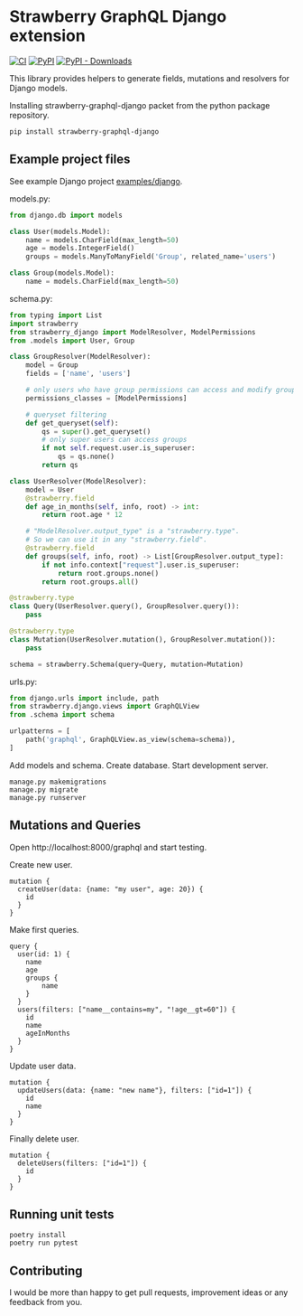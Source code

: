 # Strawberry GraphQL Django extension

[![CI](https://github.com/la4de/strawberry-graphql-django/actions/workflows/main.yml/badge.svg)](https://github.com/la4de/strawberry-graphql-django/actions/workflows/main.yml)
[![PyPI](https://img.shields.io/pypi/v/strawberry-graphql-django)](https://pypi.org/project/strawberry-graphql-django/)
[![PyPI - Downloads](https://img.shields.io/pypi/dm/strawberry-graphql-django)](https://pypi.org/project/strawberry-graphql-django/)

This library provides helpers to generate fields, mutations and resolvers for Django models.

Installing strawberry-graphql-django packet from the python package repository.
```shell
pip install strawberry-graphql-django
```

## Example project files

See example Django project [examples/django](examples/django).

models.py:
```python
from django.db import models

class User(models.Model):
    name = models.CharField(max_length=50)
    age = models.IntegerField()
    groups = models.ManyToManyField('Group', related_name='users')

class Group(models.Model):
    name = models.CharField(max_length=50)
```

schema.py:
```python
from typing import List
import strawberry
from strawberry_django import ModelResolver, ModelPermissions
from .models import User, Group

class GroupResolver(ModelResolver):
    model = Group
    fields = ['name', 'users']

    # only users who have group permissions can access and modify groups
    permissions_classes = [ModelPermissions]

    # queryset filtering
    def get_queryset(self):
        qs = super().get_queryset()
        # only super users can access groups
        if not self.request.user.is_superuser:
            qs = qs.none()
        return qs

class UserResolver(ModelResolver):
    model = User
    @strawberry.field
    def age_in_months(self, info, root) -> int:
        return root.age * 12

    # "ModelResolver.output_type" is a "strawberry.type".
    # So we can use it in any "strawberry.field".
    @strawberry.field
    def groups(self, info, root) -> List[GroupResolver.output_type]:
        if not info.context["request"].user.is_superuser:
            return root.groups.none()
        return root.groups.all()

@strawberry.type
class Query(UserResolver.query(), GroupResolver.query()):
    pass

@strawberry.type
class Mutation(UserResolver.mutation(), GroupResolver.mutation()):
    pass

schema = strawberry.Schema(query=Query, mutation=Mutation)
```

urls.py:
```python
from django.urls import include, path
from strawberry.django.views import GraphQLView
from .schema import schema

urlpatterns = [
    path('graphql', GraphQLView.as_view(schema=schema)),
]
```

Add models and schema. Create database. Start development server.
```shell
manage.py makemigrations
manage.py migrate
manage.py runserver
```

## Mutations and Queries

Open http://localhost:8000/graphql and start testing.

Create new user.
```
mutation {
  createUser(data: {name: "my user", age: 20}) {
    id
  }
}
```

Make first queries.
```
query {
  user(id: 1) {
    name
    age
    groups {
        name
    }
  }
  users(filters: ["name__contains=my", "!age__gt=60"]) {
    id
    name
    ageInMonths
  }
}
```

Update user data.
```
mutation {
  updateUsers(data: {name: "new name"}, filters: ["id=1"]) {
    id
    name
  }
}
```

Finally delete user.
```
mutation {
  deleteUsers(filters: ["id=1"]) {
    id
  }
}
```

## Running unit tests
```
poetry install
poetry run pytest
```

## Contributing

I would be more than happy to get pull requests, improvement ideas or any feedback from you.
